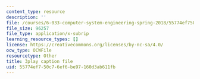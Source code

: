 ```yaml
---
content_type: resource
description: ''
file: /courses/6-033-computer-system-engineering-spring-2018/55774ef750c76ef6be97160d3ab611fb_r2_-2KW76ec.srt
file_size: 96257
file_type: application/x-subrip
learning_resource_types: []
license: https://creativecommons.org/licenses/by-nc-sa/4.0/
ocw_type: OCWFile
resourcetype: Other
title: 3play caption file
uid: 55774ef7-50c7-6ef6-be97-160d3ab611fb
---
```


